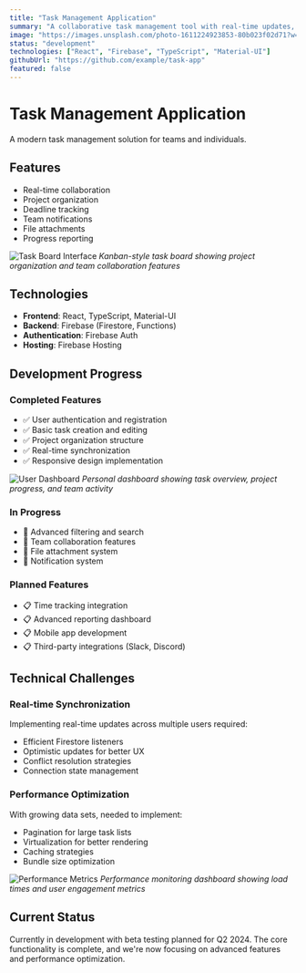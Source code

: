 ```yaml
---
title: "Task Management Application"
summary: "A collaborative task management tool with real-time updates, built using React and Firebase."
image: "https://images.unsplash.com/photo-1611224923853-80b023f02d71?w=600&h=400&fit=crop&crop=center"
status: "development"
technologies: ["React", "Firebase", "TypeScript", "Material-UI"]
githubUrl: "https://github.com/example/task-app"
featured: false
---
```


# Task Management Application

A modern task management solution for teams and individuals.

## Features

- Real-time collaboration
- Project organization
- Deadline tracking
- Team notifications
- File attachments
- Progress reporting

![Task Board Interface](https://images.unsplash.com/photo-1557804506-669a67965ba0?w=800&h=500&fit=crop&crop=center)
*Kanban-style task board showing project organization and team collaboration features*

## Technologies

- **Frontend**: React, TypeScript, Material-UI
- **Backend**: Firebase (Firestore, Functions)
- **Authentication**: Firebase Auth
- **Hosting**: Firebase Hosting

## Development Progress

### Completed Features
- ✅ User authentication and registration
- ✅ Basic task creation and editing
- ✅ Project organization structure
- ✅ Real-time synchronization
- ✅ Responsive design implementation

![User Dashboard](https://images.unsplash.com/photo-1551434678-e076c223a692?w=800&h=500&fit=crop&crop=center)
*Personal dashboard showing task overview, project progress, and team activity*

### In Progress
- 🔄 Advanced filtering and search
- 🔄 Team collaboration features
- 🔄 File attachment system
- 🔄 Notification system

### Planned Features
- 📋 Time tracking integration
- 📋 Advanced reporting dashboard
- 📋 Mobile app development
- 📋 Third-party integrations (Slack, Discord)

## Technical Challenges

### Real-time Synchronization
Implementing real-time updates across multiple users required:
- Efficient Firestore listeners
- Optimistic updates for better UX
- Conflict resolution strategies
- Connection state management

### Performance Optimization
With growing data sets, needed to implement:
- Pagination for large task lists
- Virtualization for better rendering
- Caching strategies
- Bundle size optimization

![Performance Metrics](https://images.unsplash.com/photo-1460925895917-afdab827c52f?w=800&h=500&fit=crop&crop=center)
*Performance monitoring dashboard showing load times and user engagement metrics*

## Current Status

Currently in development with beta testing planned for Q2 2024. The core functionality is complete, and we're now focusing on advanced features and performance optimization.